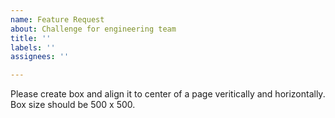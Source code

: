 ```yaml
---
name: Feature Request
about: Challenge for engineering team
title: ''
labels: ''
assignees: ''

---
```


Please create box and align it to center of a page veritically and horizontally. Box size should be 500 x 500.
